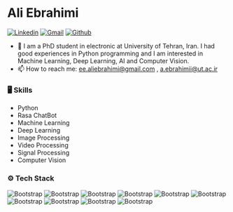 # Ali Ebrahimi

[![Linkedin](https://img.shields.io/badge/-LinkedIn-blue?style=flat&logo=Linkedin&logoColor=white)](https://www.linkedin.com/in/ali-ebrahimi-264236241/)
[![Gmail](https://img.shields.io/badge/-Gmail-c14438?style=flat&logo=Gmail&logoColor=white)](mailto:ee.aliebrahimi@gmail.com)
[![Github](https://img.shields.io/github/followers/ali-ebrahimii?label=Follow&style=social)](https://github.com/ali-ebrahimii)

- 🌱 I am a PhD student in electronic at University of Tehran, Iran. I had good experiences in Python programming and I am interested in Machine Learning, Deep Learning, AI and Computer Vision.
- 📫 How to reach me: ee.aliebrahimi@gmail.com , a.ebrahimii@ut.ac.ir


### 🖥 Skills

- Python
- Rasa ChatBot
- Machine Learning
- Deep Learning
- Image Processing
- Video Processing
- Signal Processing
- Computer Vision

### ⚙️ Tech Stack

![Bootstrap](https://img.shields.io/badge/-Python-05122A?style=flat-square&logo=Python&color=353535) ![Bootstrap](https://img.shields.io/badge/-TensorFlow-05122A?style=flat-square&logo=TensorFlow&color=353535) ![Bootstrap](https://img.shields.io/badge/-Scikit%20Learn-05122A?style=flat-square&logo=Scikit-Learn&color=353535) ![Bootstrap](https://img.shields.io/badge/-MySQL-05122A?style=flat-square&logo=MySQL&color=353535) ![Bootstrap](https://img.shields.io/badge/-PostgreSQL-05122A?style=flat-square&logo=PostgreSQL&color=353535) ![Bootstrap](https://img.shields.io/badge/-Pandas-05122A?style=flat-square&logo=Pandas&color=353535) ![Bootstrap](https://img.shields.io/badge/-Numpy-05122A?style=flat-square&logo=Numpy&color=353535) ![Bootstrap](https://img.shields.io/badge/-Matplotlib-05122A?style=flat-square&logo=Matplotlib&color=353535) ![Bootstrap](https://img.shields.io/badge/-Django-05122A?style=flat-square&logo=Django&color=353535) ![Bootstrap](https://img.shields.io/badge/-Visual%20Studio%20Code-05122A?style=flat-square&logo=Visual-Studio-Code&color=353535)
